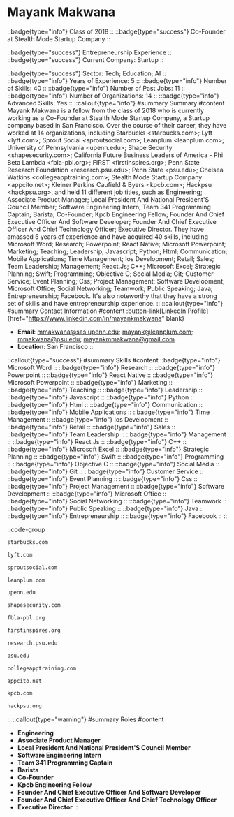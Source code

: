 # Mayank Makwana
::badge{type="info"}
Class of 2018
::
::badge{type="success"}
Co-Founder at Stealth Mode Startup Company
::

::badge{type="success"}
Entrepreneurship Experience
::
::badge{type="success"}
Current Company: Startup
::

::badge{type="success"}
Sector: Tech; Education; AI
::
::badge{type="info"}
Years of Experience: 5
::
::badge{type="info"}
Number of Skills: 40
::
::badge{type="info"}
Number of Past Jobs: 11
::
::badge{type="info"}
Number of Organizations: 14
::
::badge{type="info"}
Advanced Skills: Yes
::
::callout{type="info"}
#summary
Summary
#content
Mayank Makwana is a fellow from the class of 2018 who is currently working as a Co-Founder at Stealth Mode Startup Company, a Startup company based in San Francisco. Over the course of their career, they have worked at 14 organizations, including Starbucks <starbucks.com>; Lyft <lyft.com>; Sprout Social <sproutsocial.com>; Leanplum <leanplum.com>; University of Pennsylvania <upenn.edu>; Shape Security <shapesecurity.com>; California Future Business Leaders of America - Phi Beta Lambda <fbla-pbl.org>; FIRST <firstinspires.org>; Penn State Research Foundation <research.psu.edu>; Penn State <psu.edu>; Chelsea Watkins <collegeapptraining.com>; Stealth Mode Startup Company <appcito.net>; Kleiner Perkins Caufield & Byers <kpcb.com>; Hackpsu <hackpsu.org>, and held 11 different job titles, such as Engineering; Associate Product Manager; Local President And National President'S Council Member; Software Engineering Intern; Team 341 Programming Captain; Barista; Co-Founder; Kpcb Engineering Fellow; Founder And Chief Executive Officer And Software Developer; Founder And Chief Executive Officer And Chief Technology Officer; Executive Director. They have amassed 5 years of experience and have acquired 40 skills, including Microsoft Word; Research; Powerpoint; React Native; Microsoft Powerpoint; Marketing; Teaching; Leadership; Javascript; Python; Html; Communication; Mobile Applications; Time Management; Ios Development; Retail; Sales; Team Leadership; Management; React.Js; C++; Microsoft Excel; Strategic Planning; Swift; Programming; Objective C; Social Media; Git; Customer Service; Event Planning; Css; Project Management; Software Development; Microsoft Office; Social Networking; Teamwork; Public Speaking; Java; Entrepreneurship; Facebook. It's also noteworthy that they have a strong set of skills and have entrepreneurship experience.
::
::callout{type="info"}
#summary
Contact Information
#content
:button-link[LinkedIn Profile]{href="https://www.linkedin.com/in/mayankmakwana" blank}
- **Email**: mmakwana@sas.upenn.edu; mayank@leanplum.com; mmakwana@psu.edu; mayankmmakwana@gmail.com
- **Location**: San Francisco
::

::callout{type="success"}
#summary
Skills
#content
::badge{type="info"}
Microsoft Word
::
::badge{type="info"}
Research
::
::badge{type="info"}
Powerpoint
::
::badge{type="info"}
React Native
::
::badge{type="info"}
Microsoft Powerpoint
::
::badge{type="info"}
Marketing
::
::badge{type="info"}
Teaching
::
::badge{type="info"}
Leadership
::
::badge{type="info"}
Javascript
::
::badge{type="info"}
Python
::
::badge{type="info"}
Html
::
::badge{type="info"}
Communication
::
::badge{type="info"}
Mobile Applications
::
::badge{type="info"}
Time Management
::
::badge{type="info"}
Ios Development
::
::badge{type="info"}
Retail
::
::badge{type="info"}
Sales
::
::badge{type="info"}
Team Leadership
::
::badge{type="info"}
Management
::
::badge{type="info"}
React.Js
::
::badge{type="info"}
C++
::
::badge{type="info"}
Microsoft Excel
::
::badge{type="info"}
Strategic Planning
::
::badge{type="info"}
Swift
::
::badge{type="info"}
Programming
::
::badge{type="info"}
Objective C
::
::badge{type="info"}
Social Media
::
::badge{type="info"}
Git
::
::badge{type="info"}
Customer Service
::
::badge{type="info"}
Event Planning
::
::badge{type="info"}
Css
::
::badge{type="info"}
Project Management
::
::badge{type="info"}
Software Development
::
::badge{type="info"}
Microsoft Office
::
::badge{type="info"}
Social Networking
::
::badge{type="info"}
Teamwork
::
::badge{type="info"}
Public Speaking
::
::badge{type="info"}
Java
::
::badge{type="info"}
Entrepreneurship
::
::badge{type="info"}
Facebook
::
::

::code-group
```bash [Starbucks]
starbucks.com
```
```bash [Lyft]
lyft.com
```
```bash [Sprout Social]
sproutsocial.com
```
```bash [Leanplum]
leanplum.com
```
```bash [University of Pennsylvania]
upenn.edu
```
```bash [Shape Security]
shapesecurity.com
```
```bash [California Future Business Leaders of America - Phi Beta Lambda]
fbla-pbl.org
```
```bash [FIRST]
firstinspires.org
```
```bash [Penn State Research Foundation]
research.psu.edu
```
```bash [Penn State]
psu.edu
```
```bash [Chelsea Watkins]
collegeapptraining.com
```
```bash [Stealth Mode Startup Company]
appcito.net
```
```bash [Kleiner Perkins Caufield & Byers]
kpcb.com
```
```bash [Hackpsu]
hackpsu.org
```
::
::callout{type="warning"}
#summary
Roles
#content
- **Engineering**
- **Associate Product Manager**
- **Local President And National President'S Council Member**
- **Software Engineering Intern**
- **Team 341 Programming Captain**
- **Barista**
- **Co-Founder**
- **Kpcb Engineering Fellow**
- **Founder And Chief Executive Officer And Software Developer**
- **Founder And Chief Executive Officer And Chief Technology Officer**
- **Executive Director**
::

